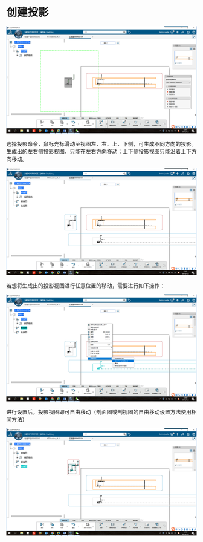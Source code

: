 

# 创建投影

![](创建投影\2022-10-01-23-12-14.png)

选择投影命令，鼠标光标滑动至视图左、右、上、下侧，可生成不同方向的投影。
生成出的左右侧投影视图，只能在左右方向移动；上下侧投影视图只能沿着上下方向移动。

![](创建投影\2022-10-01-23-12-23.png)

若想将生成出的投影视图进行任意位置的移动，需要进行如下操作：

![](创建投影\2022-10-01-23-12-34.png)

进行设置后，投影视图即可自由移动（剖面图或剖视图的自由移动设置方法使用相同方法）

![](创建投影\2022-10-01-23-12-43.png)